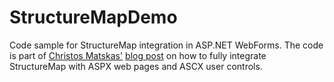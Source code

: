 StructureMapDemo
================

Code sample for StructureMap integration in ASP.NET WebForms. The code is part of [Christos Matskas'](https://twitter.com/christosmatskas) [blog post](http://cmatskas.com/dependency-injection-in-asp-net-webforms-with-structuremap/) on how to fully integrate StructureMap with ASPX web pages and ASCX user controls.
